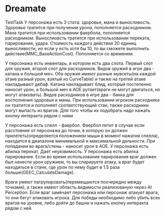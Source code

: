# Dreamate
TestTask
У персонажа есть 3 стата: здоровье, мана и выносливость.
Здоровье тратится при получении урона, пополняется расходником.
Мана тратится при использовании фаербола, пополняется расходником.
Вынослиовсть тратится при использовании переката, парирования, удара. 
Стоимость каждого действия 20 единиц выносливости, но если у есть хотя бы 10, то вы сможете выполнить действие(MMC_BaseActionCost). Пополняется со временем.

У персонажа есть инвентарь, в котором есть два слота. Первый слот для оружия, второй слот для расходников.
Видов оружий в игре два - катана и большой меч. Оба оружия имеют разные мувсеты(на каждой атаке разный урон, взятый из CurveTable) и также на третей атаке накладывают дебаф. Катана накладывает блид, который постепенно наносит урон, а большой меч в АОЕ рутает(враги не могут двигаться, но могут атаковать).
Видов расходников в игре два - банка для восполнения здоровья и маны. При использовании игроком расходника он тратится и пополняет соответствующий стан, также расходники могут выпасть из врагов. Для того чтобы их подобрать надо нажать кнопку интеракта рядом с ними

У персонажа есть спелл - фаербол. Фаербол летит в случае если расстояние от персонажа до точки, в которую он должен прилететь(определяется положением мыши в момент нажатия спелла), находится в диапазоне минимальной и максимальной дальности. При попадании во врага/стены - наносит урон в АОЕ.
У персонажа есть абилка перекат. Дает неуязвимость.
У персонажа есть абилка парирование. Если во время использования парирования враг должен был нанести урон оружием, то вы спарируете атаку, а враг будет находиться в стане, где урон по нему будет в 1.5 раза больше(GEEC_CalculateDamage).

Враги умеют патрулировать(перемещаются поочередно между точками), а также имеют область видимости реализованую через AI Perception. Если враг замечает персонажа или персонаж атакует врага, то они бегут атаковать игрока.
Для победы необходимо либо убить всех врагов на уровне, либо дойти до башни и нажать кнопку интеракта рядом с ней.
